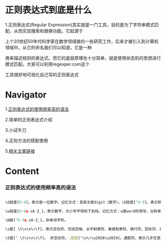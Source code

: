 # 正则表达式到底是什么

1.正则表达式(Regular Expression)其实就是一门工具，目的是为了字符串模式匹配，从而实现搜索和替换功能。它起源于

上个20世纪50年代科学家在数学领域做的一些研究工作，后来才被引入到计算机领域中。从它的命名我们可以知道，它是一种

用来描述规则的表达式。而它的底层原理也十分简单，就是使用状态机的思想进行模式匹配。大家可以利用regexper.com这个

工具很好地可视化自己写的正则表达式

# Navigator

1.[正则表达式的使用频率高的语法](#正则表达式的使用频率高的语法)

2.简单的正则表达式介绍

3.小试牛刀

4.正则方法的搭配使用

5.[相关文章链接](https://www.runoob.com/regexp/regexp-syntax.html)



# Content

### 正则表达式的使用频率高的语法

``` javascript

\d就是[0-9]。表示是一位数字。记忆方式：其英文是digit（数字）。\D就是[^0-9]。表示除数字外的任意字符。

\w就是[0-9a-zA-Z_]。表示数字、大小写字母和下划线。记忆方式：w是word的简写，也称单词字符。

\W是[^0-9a-zA-Z_]。非单词字符。

\s是[ \t\v\n\r\f]。表示空白符，包括空格、水平制表符、垂直制表符、换行符、回车符、换页符。记忆方式：s是space character的首字母。

\S是[^ \t\v\n\r\f]。 非空白符。.就是[^\n\r\u2028\u2029]。通配符，表示几乎任意字符。换行符、回车符、行分隔符和段分隔符除外。记忆方式：想想省略号...中的每个点，都可以理解成占位符，表示任何类似的东西。

```